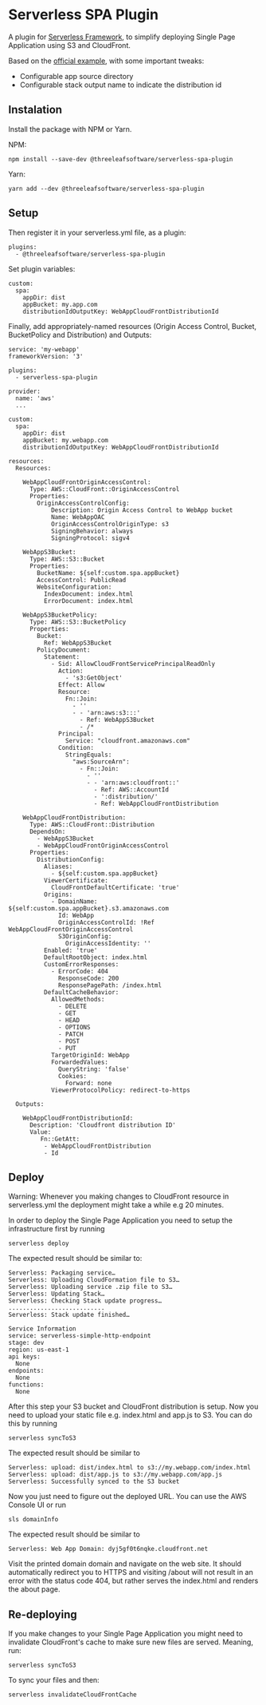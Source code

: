 # Serverless SPA Plugin

A plugin for [Serverless Framework](https://serverless.com), to simplify deploying Single Page Application using S3 and CloudFront.

Based on the [official example](https://github.com/serverless/examples/tree/master/aws-node-single-page-app-via-cloudfront/serverless-single-page-app-plugin), with some important tweaks:

- Configurable app source directory
- Configurable stack output name to indicate the distribution id

## Instalation

Install the package with NPM or Yarn.

NPM:

```
npm install --save-dev @threeleafsoftware/serverless-spa-plugin
```

Yarn:

```
yarn add --dev @threeleafsoftware/serverless-spa-plugin
```

## Setup

Then register it in your serverless.yml file, as a plugin:

```
plugins:
  - @threeleafsoftware/serverless-spa-plugin
```

Set plugin variables:

```
custom:
  spa:
    appDir: dist
    appBucket: my.app.com
    distributionIdOutputKey: WebAppCloudFrontDistributionId
```

Finally, add appropriately-named resources (Origin Access Control, Bucket, BucketPolicy and Distribution) and Outputs:

```
service: 'my-webapp'
frameworkVersion: '3'

plugins:
  - serverless-spa-plugin

provider:
  name: 'aws'
  ...

custom:
  spa:
    appDir: dist
    appBucket: my.webapp.com
    distributionIdOutputKey: WebAppCloudFrontDistributionId

resources:
  Resources:

    WebAppCloudFrontOriginAccessControl:
      Type: AWS::CloudFront::OriginAccessControl
      Properties:
        OriginAccessControlConfig:
            Description: Origin Access Control to WebApp bucket
            Name: WebAppOAC
            OriginAccessControlOriginType: s3
            SigningBehavior: always
            SigningProtocol: sigv4

    WebAppS3Bucket:
      Type: AWS::S3::Bucket
      Properties:
        BucketName: ${self:custom.spa.appBucket}
        AccessControl: PublicRead
        WebsiteConfiguration:
          IndexDocument: index.html
          ErrorDocument: index.html

    WebAppS3BucketPolicy:
      Type: AWS::S3::BucketPolicy
      Properties:
        Bucket:
          Ref: WebAppS3Bucket
        PolicyDocument:
          Statement:
            - Sid: AllowCloudFrontServicePrincipalReadOnly
              Action:
                - 's3:GetObject'
              Effect: Allow
              Resource:
                Fn::Join:
                  - ''
                  - - 'arn:aws:s3:::'
                    - Ref: WebAppS3Bucket
                    - /*
              Principal:
                Service: "cloudfront.amazonaws.com"
              Condition:
                StringEquals:
                  "aws:SourceArn":
                    - Fn::Join:
                      - ''
                      - - 'arn:aws:cloudfront::'
                        - Ref: AWS::AccountId
                        - ':distribution/'
                        - Ref: WebAppCloudFrontDistribution

    WebAppCloudFrontDistribution:
      Type: AWS::CloudFront::Distribution
      DependsOn:
        - WebAppS3Bucket
        - WebAppCloudFrontOriginAccessControl
      Properties:
        DistributionConfig:
          Aliases:
            - ${self:custom.spa.appBucket}
          ViewerCertificate:
            CloudFrontDefaultCertificate: 'true'
          Origins:
            - DomainName: ${self:custom.spa.appBucket}.s3.amazonaws.com
              Id: WebApp
              OriginAccessControlId: !Ref WebAppCloudFrontOriginAccessControl
              S3OriginConfig:
                OriginAccessIdentity: ''
          Enabled: 'true'
          DefaultRootObject: index.html
          CustomErrorResponses:
            - ErrorCode: 404
              ResponseCode: 200
              ResponsePagePath: /index.html
          DefaultCacheBehavior:
            AllowedMethods:
              - DELETE
              - GET
              - HEAD
              - OPTIONS
              - PATCH
              - POST
              - PUT
            TargetOriginId: WebApp
            ForwardedValues:
              QueryString: 'false'
              Cookies:
                Forward: none
            ViewerProtocolPolicy: redirect-to-https

  Outputs:

    WebAppCloudFrontDistributionId:
      Description: 'Cloudfront distribution ID'
      Value:
         Fn::GetAtt:
          - WebAppCloudFrontDistribution
          - Id

```

## Deploy

Warning: Whenever you making changes to CloudFront resource in serverless.yml the deployment might take a while e.g 20 minutes.

In order to deploy the Single Page Application you need to setup the infrastructure first by running

```
serverless deploy
```

The expected result should be similar to:

```
Serverless: Packaging service…
Serverless: Uploading CloudFormation file to S3…
Serverless: Uploading service .zip file to S3…
Serverless: Updating Stack…
Serverless: Checking Stack update progress…
...........................
Serverless: Stack update finished…

Service Information
service: serverless-simple-http-endpoint
stage: dev
region: us-east-1
api keys:
  None
endpoints:
  None
functions:
  None
```

After this step your S3 bucket and CloudFront distribution is setup. Now you need to upload your static file e.g. index.html and app.js to S3. You can do this by running

```
serverless syncToS3
```

The expected result should be similar to

```
Serverless: upload: dist/index.html to s3://my.webapp.com/index.html
Serverless: upload: dist/app.js to s3://my.webapp.com/app.js
Serverless: Successfully synced to the S3 bucket
```

Now you just need to figure out the deployed URL. You can use the AWS Console UI or run

```
sls domainInfo
```

The expected result should be similar to

```
Serverless: Web App Domain: dyj5gf0t6nqke.cloudfront.net
```

Visit the printed domain domain and navigate on the web site. It should automatically redirect you to HTTPS and visiting /about will not result in an error with the status code 404, but rather serves the index.html and renders the about page.

## Re-deploying

If you make changes to your Single Page Application you might need to invalidate CloudFront's cache to make sure new files are served. Meaning, run:

```
serverless syncToS3
```

To sync your files and then:

```
serverless invalidateCloudFrontCache
```
